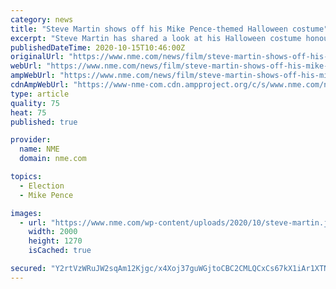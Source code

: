 ```yaml
---
category: news
title: "Steve Martin shows off his Mike Pence-themed Halloween costume"
excerpt: "Steve Martin has shared a look at his Halloween costume honouring last week's vice presidential debate and an incident involving Mike Pence"
publishedDateTime: 2020-10-15T10:46:00Z
originalUrl: "https://www.nme.com/news/film/steve-martin-shows-off-his-mike-pence-themed-halloween-costume-2785564"
webUrl: "https://www.nme.com/news/film/steve-martin-shows-off-his-mike-pence-themed-halloween-costume-2785564"
ampWebUrl: "https://www.nme.com/news/film/steve-martin-shows-off-his-mike-pence-themed-halloween-costume-2785564?amp"
cdnAmpWebUrl: "https://www-nme-com.cdn.ampproject.org/c/s/www.nme.com/news/film/steve-martin-shows-off-his-mike-pence-themed-halloween-costume-2785564?amp"
type: article
quality: 75
heat: 75
published: true

provider:
  name: NME
  domain: nme.com

topics:
  - Election
  - Mike Pence

images:
  - url: "https://www.nme.com/wp-content/uploads/2020/10/steve-martin.jpg"
    width: 2000
    height: 1270
    isCached: true

secured: "Y2rtVzWRuJW2sqAm12Kjgc/x4Xoj37guWGjtoCBC2CMLQCxCs67kX1iAr1XTN2cRhFDOTHVULTNd6P9q45HEAuxblaZRRILh7p4ystnrpQALUHcAysu46YlUZE6gc0CPyfdYRxKX6FBgP3MakMhMbjtm+U2RJdiIQaVnnOzUFgNTwTCp7BRGrv0aoUO/bpIbtmldDZuXlVDfb8/JJGh6GXuDPBaWeR01hafX4HOx1JW3RzjAUAim0pDtmp9ZXf5bisymTxx8TB858x+nFED1SIF8tuckialUtS3T3HqZw8+Vt8942yBhxpKQZobMxWJSwTrDlmSqHsBrFjtPpRA0uJNszrLOpuSFVcIQp61hkqA=;QNpd17NGvW82Fg+j+q7+xQ=="
---
```



